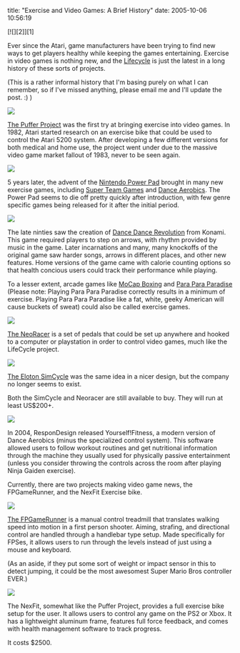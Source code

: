 
title: "Exercise and Video Games: A Brief History"
date: 2005-10-06 10:56:19 

<div class='PostIcon' markdown='1'>[![][2]][1]</div>

Ever since the Atari, game manufacturers have been trying to find new ways to get players healthy while keeping the games entertaining. Exercise in video games is nothing new, and the [Lifecycle][3] is just the latest in a long history of these sorts of projects.

(This is a rather informal history that I'm basing purely on what I can remember, so if I've missed anything, please email me and I'll update the post. :) ) 

![][4]

[The Puffer Project][5] was the first try at bringing exercise into video games. In 1982, Atari started research on an exercise bike that could be used to control the Atari 5200 system. After developing a few different versions for both medical and home use, the project went under due to the massive video game market fallout of 1983, never to be seen again.

![][6]

5 years later, the advent of the [Nintendo Power Pad][7] brought in many new exercise games, including [Super Team Games][8] and [Dance Aerobics][9]. The Power Pad seems to die off pretty quickly after introduction, with few genre specific games being released for it after the initial period.

![][10]

The late ninties saw the creation of [Dance Dance Revolution][11] from Konami. This game required players to step on arrows, with rhythm provided by music in the game. Later incarnations and many, many knockoffs of the original game saw harder songs, arrows in different places, and other new features. Home versions of the game came with calorie counting options so that health concious users could track their performance while playing. 

To a lesser extent, arcade games like [MoCap Boxing][12] and [Para Para Paradise][13] (Please note: Playing Para Para Paradise correctly results in a minimum of exercise. Playing Para Para Paradise like a fat, white, geeky American will cause buckets of sweat) could also be called exercise games.

![][14]

[The NeoRacer][15] is a set of pedals that could be set up anywhere and hooked to a computer or playstation in order to control video games, much like the LifeCycle project. 

![][16]

[The Eloton SimCycle][17] was the same idea in a nicer design, but the company no longer seems to exist. 

Both the SimCycle and Neoracer are still available to buy. They will run at least US$200+.

![][18]

In 2004, ResponDesign released Yourself!Fitness, a modern version of Dance Aerobics (minus the specialized control system). This software allowed users to follow workout routines and get nutritional information through the machine they usually used for physically passive entertainment (unless you consider throwing the controls across the room after playing Ninja Gaiden exercise).

Currently, there are two projects making video game news, the FPGameRunner, and the NexFit Exercise bike.

![][19]

[The FPGameRunner][20] is a manual control treadmill that translates walking speed into motion in a first person shooter. Aiming, strafing, and directional control are handled through a handlebar type setup. Made specifically for FPSes, it allows users to run through the levels instead of just using a mouse and keyboard.

(As an aside, if they put some sort of weight or impact sensor in this to detect jumping, it could be the most awesomest Super Mario Bros controller EVER.)

![][21]

The NexFit, somewhat like the Puffer Project, provides a full exercise bike setup for the user. It allows users to control any game on the PS2 or Xbox. It has a lightweight aluminum frame, features full force feedback, and comes with health management software to track progress.

It costs $2500.

   [1]: http://images.nonpolynomial.com/nonpolynomial.com/blog/exercise_vg.jpg
   [2]: http://www.nonpolynomial.com/archives/2005/10/exercise_vg.php
   [3]: http://
   [4]: http://images.nonpolynomial.com/nonpolynomial.com/blog/exercise_vg/puffer.jpg
   [5]: http://www.atarihq.com/othersec/puffer/
   [6]: http://images.nonpolynomial.com/nonpolynomial.com/blog/exercise_vg/powerpad.jpg
   [7]: http://www.gamersgraveyard.com/repository/nes/peripherals/powerpad.html
   [8]: http://www.planetnintendo.com/nindb/nes/un.shtml
   [9]: http://www.planetnintendo.com/nindb/nes/ae.shtml
   [10]: http://images.nonpolynomial.com/nonpolynomial.com/blog/exercise_vg/ddr.jpg
   [11]: http://en.wikipedia.org/wiki/Dance_Dance_Revolution
   [12]: http://www.klov.com/game_detail.php?letter=M&game_id=8724
   [13]: http://www.channelbeat.com/products/dance/para_para__paradise_series.html
   [14]: http://images.nonpolynomial.com/nonpolynomial.com/blog/exercise_vg/neoracer.jpg
   [15]: http://www.neoracer.com/
   [16]: http://images.nonpolynomial.com/nonpolynomial.com/blog/exercise_vg/eloton.jpg
   [17]: http://www.amazon.com/exec/obidos/tg/detail/-/B0001SJZD4/002-1896665-7767263?v=glance
   [18]: http://images.nonpolynomial.com/nonpolynomial.com/blog/exercise_vg/yourself.jpg
   [19]: http://images.nonpolynomial.com/nonpolynomial.com/blog/exercise_vg/fpgamerunner.jpg
   [20]: http://www.fpgamerunner.com
   [21]: http://images.nonpolynomial.com/nonpolynomial.com/blog/exercise_vg/nexfit.jpg

